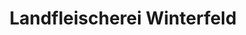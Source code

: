 ---
title: "Landfleischerei Winterfeld"
url: /kalbe-milde/landfleischerei-winterfeld/
shop: Metzgerei
---